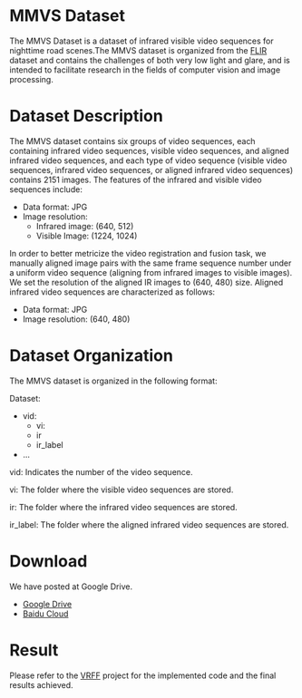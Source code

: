 # MMVS Dataset 
The MMVS Dataset is a dataset of infrared visible video sequences for nighttime road scenes.The MMVS dataset is organized from the [FLIR](https://www.flir.com/oem/adas/adas-dataset-form/) dataset and contains the challenges of both very low light and glare, and is intended to facilitate research in the fields of computer vision and image processing.

# Dataset Description
The MMVS dataset contains six groups of video sequences, each containing infrared video sequences, visible video sequences, and aligned infrared video sequences, and each type of video sequence (visible video sequences, infrared video sequences, or aligned infrared video sequences) contains 2151 images. The features of the infrared and visible video sequences include:
 + Data format: JPG
 + Image resolution:
   + Infrared image: (640, 512)
   + Visible Image: (1224, 1024)
     
In order to better metricize the video registration and fusion task, we manually aligned image pairs with the same frame sequence number under a uniform video sequence (aligning from infrared images to visible images). We set the resolution of the aligned IR images to (640, 480) size. Aligned infrared video sequences are characterized as follows:
 + Data format: JPG
 + Image resolution: (640, 480)
   
# Dataset Organization 
The MMVS dataset is organized in the following format:

Dataset:
  + vid:
    + vi:
    + ir
    + ir_label
  +  ...

vid: Indicates the number of the video sequence.

vi: The folder where the visible video sequences are stored.

ir: The folder where the infrared video sequences are stored.

ir_label: The folder where the aligned infrared video sequences are stored.

# Download
We have posted at Google Drive.
+ [Google Drive](https://drive.google.com/drive/folders/1wJDRmsSmdtfOV5CsfhyfXFsR__nYilcl)
+ [Baidu Cloud](https://pan.baidu.com/s/1hQOMRwfEbBV8WLELzhsFJQ?pwd=ms2l)

# Result
Please refer to the [VRFF](https://github.com/Meng-Sang/VRFF.git) project for the implemented code and the final results achieved.


